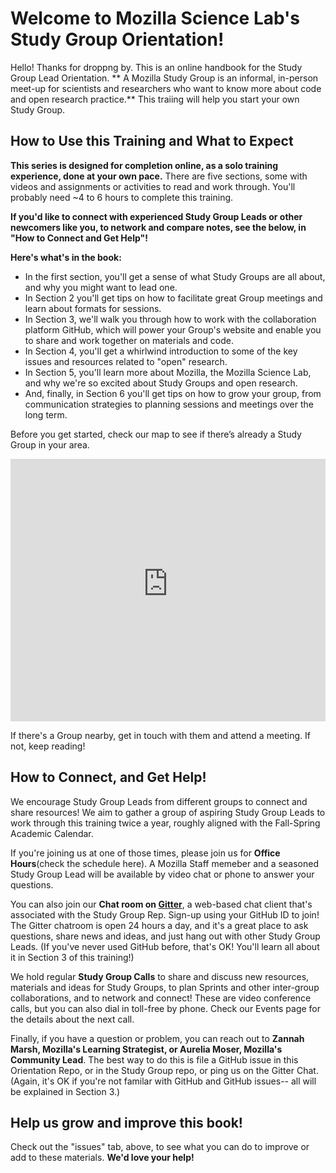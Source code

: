 # Welcome to Mozilla Science Lab's Study Group Orientation! 
Hello! Thanks for droppng by. This is an online handbook for the Study Group Lead Orientation.  ** A Mozilla Study Group is an informal, in-person meet-up for scientists and researchers who want to know more about code and open research practice.** This traiing will help you start your own Study Group. 

## How to Use this Training and What to Expect

**This series is designed for completion online, as a solo training experience, done at your own pace.** There are five sections, some with videos and assignments or activities to read and work through. You'll probably need ~4 to 6 hours to complete this training. 

**If you'd like to connect with experienced Study Group Leads or other newcomers like you, to network and compare notes, see the below, in "How to Connect and Get Help"!**

**Here's what's in the book:** 
* In the first section, you'll get a sense of what Study Groups are all about, and why you might want to  lead one. 
* In Section 2 you'll get tips on how to facilitate great Group meetings and learn about formats for sessions. 
* In Section 3, we'll walk you through how to work with the collaboration platform GitHub, which will power your Group's website and enable you to share and work together on materials and code. 
* In Section 4, you'll get a whirlwind introduction to some of the key issues and resources related to "open" research. 
* In Section 5, you'll learn more about Mozilla, the Mozilla Science Lab, and why we're so excited about Study Groups and open research.
* And, finally, in Section 6 you'll get tips on how to grow your group, from communication strategies to planning sessions and meetings over the long term. 

Before you get started, check our map to see if there’s already a Study Group in your area. 

<iframe height="420" width="100%" frameborder="0" src="https://render.githubusercontent.com/view/geojson?url=https://raw.githubusercontent.com/mozillascience/studyGroupLessons/master/whereWeAre.geojson" title="whereWeAre.geojson"></iframe>

If there's a Group nearby, get in touch with them and attend a meeting. If not, keep reading! 

## How to Connect, and Get Help!
We encourage Study Group Leads from different groups to connect and share resources! We aim to gather a group of aspiring Study Group Leads to work through this training twice a year, roughly aligned with the Fall-Spring Academic Calendar. 

If you're joining us at one of those times, please join us for **Office Hours**(check the schedule here). A Mozilla Staff memeber and a seasoned Study Group Lead will be available by video chat or phone to answer your questions. 

You can also join our **Chat room on [Gitter](https://gitter.im/)**, a web-based chat client that's associated with the Study Group Rep. Sign-up using your GitHub ID to join! The Gitter chatroom is open 24 hours a day, and it's a great place to ask questions, share news and ideas, and just hang out with other Study Group Leads. (If you've never used GitHub before, that's OK! You'll learn all about it in Section 3 of this training!)

We hold regular **Study Group Calls** to share and discuss new resources, materials and ideas for Study Groups, to plan Sprints and other inter-group collaborations, and to network and connect! These are video conference calls, but you can also dial in toll-free by phone. Check our Events page for the details about the next call.

Finally, if you have a question or problem, you can reach out to **Zannah Marsh, Mozilla's Learning Strategist, or Aurelia Moser, Mozilla's Community Lead**. The best way to do this is file a GitHub issue in this Orientation Repo, or in the Study Group repo, or ping us on the Gitter Chat. (Again, it's OK if you're not familar with GitHub and GitHub issues-- all will be explained in Section 3.)

## Help us grow and improve this book!
Check out the "issues" tab, above, to see what you can do to improve or add to these materials. **We'd love your help!**

